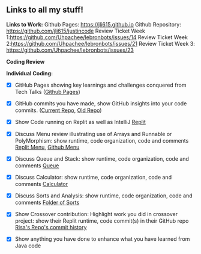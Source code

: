 ## Links to all my stuff!

**Links to Work:**
Github Pages: https://jli615.github.io
Github Repository: https://github.com/jli615/justincode
Review Ticket Week 1:https://github.com/Uhpachee/lebronbots/issues/14
Review Ticket Week 2:https://github.com/Uhpachee/lebronbots/issues/21
Review Ticket Week 3: https://github.com/Uhpachee/lebronbots/issues/23

**Coding Review**

**Individual Coding:**
- [x] GitHub Pages showing key learnings and challenges conquered from Tech Talks ([Github Pages](https://jli615.github.io))
- [x] GitHub commits you have made, show GitHub insights into your code commits. ([Current Repo](https://github.com/jli615/justincode), [Old Repo](https://github.com/jli615/trimester3))
- [x] Show Code running on Replit as well as IntelliJ [Replit](https://replit.com/@JustinLi38/justincode#src/Main.java)
- [x] Discuss Menu review illustrating use of Arrays and Runnable or PolyMorphism: show runtime, code organization, code and comments [Replit Menu](https://replit.com/@JustinLi38/justincode#src/Main.java), [Github Menu](https://github.com/jli615/justincode/blob/main/src/Main.java)
- [x] Discuss Queue and Stack: show runtime, code organization, code and comments [Queue](https://replit.com/@JustinLi38/justincode#src/LinkedList2/Queue.java)
- [x] Discuss Calculator: show runtime, code organization, code and comments [Calculator](https://replit.com/@JustinLi38/justincode#src/tt2/Calculator.java)
- [x] Discuss Sorts and Analysis: show runtime, code organization, code and comments [Folder of Sorts](https://replit.com/@JustinLi38/justincode#src/tt3/Sorts.java)

- [x] Show Crossover contribution:  Highlight work you did in crossover project: show their Replit runtime, code commit(s) in their GitHub repo [Risa's Repo's commit history](https://github.com/risaiwazaki/personaltech/commits/gh-pages)
- [x] Show anything you have done to enhance what you have learned from Java code
